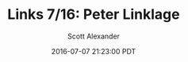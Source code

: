 ---
layout: podcast
title: "Links 7/16: Peter Linklage"
author: Scott Alexander
description: https://slatestarcodex.com/2016/07/07/links-716-peter-linklage/
date: 2016-07-07 21:23:00 PDT
length: 2160782
duration: 540
guid: links-716-peter-linklage
---